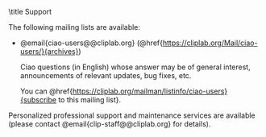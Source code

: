 \title Support

The following mailing lists are available:

 - @email{ciao-users@@cliplab.org} (@href{https://cliplab.org/Mail/ciao-users/}{archives})

   Ciao questions (in English) whose answer may be of general
   interest, announcements of relevant updates, bug fixes, etc.

   You can
   @href{https://cliplab.org/mailman/listinfo/ciao-users}{subscribe to this mailing list}.

Personalized professional support and maintenance services are
available (please contact @email{clip-staff@@cliplab.org} for
details).
